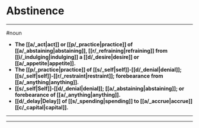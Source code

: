 # Abstinence
---
#noun
- **The [[a/_act|act]] or [[p/_practice|practice]] of [[a/_abstaining|abstaining]], [[r/_refraining|refraining]] from [[i/_indulging|indulging]] a [[d/_desire|desire]] or [[a/_appetite|appetite]].**
- **The [[p/_practice|practice]] of [[s/_self|self]]-[[d/_denial|denial]]; [[s/_self|self]]-[[r/_restraint|restraint]]; forebearance from [[a/_anything|anything]].**
- **[[s/_self|Self]]-[[d/_denial|denial]]; [[a/_abstaining|abstaining]]; or forebearance of [[a/_anything|anything]].**
- **[[d/_delay|Delay]] of [[s/_spending|spending]] to [[a/_accrue|accrue]] [[c/_capital|capital]].**
---
---
